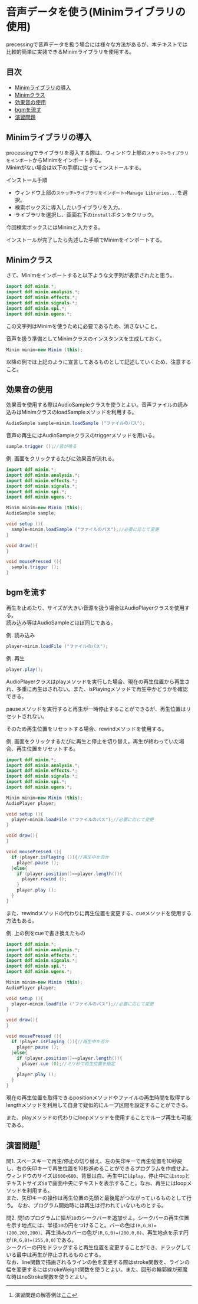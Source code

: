 # 音声データを使う(Minimライブラリの使用)
precessingで音声データを扱う場合には様々な方法があるが、本テキストでは比較的簡単に実装できるMinimライブラリを使用する。

## 目次
* [Minimライブラリの導入](#minimライブラリの導入)
* [Minimクラス](#minimクラス)
* [効果音の使用](#効果音の使用)
* [bgmを流す](#bgmを流す)
* [演習問題](#演習問題1)

## Minimライブラリの導入
processingでライブラリを導入する際は、ウィンドウ上部の`スケッチ>ライブラリをインポート`からMinimをインポートする。  
Minimがない場合は以下の手順に従ってインストールする。

インストール手順
* ウィンドウ上部の`スケッチ>ライブラリをインポート>Manage Libraries...`を選択。
* 検索ボックスに導入したいライブラリを入力。
* ライブラリを選択し、画面右下の`install`ボタンをクリック。

今回検索ボックスにはMinimと入力する。

インストールが完了したら先述した手順でMinimをインポートする。

## Minimクラス
さて、Minimをインポートすると以下ような文字列が表示されたと思う。
```java
import ddf.minim.*;
import ddf.minim.analysis.*;
import ddf.minim.effects.*;
import ddf.minim.signals.*;
import ddf.minim.spi.*;
import ddf.minim.ugens.*;
```
この文字列はMinimを使うために必要であるため、消さないこと。

音声を扱う準備としてMinimクラスのインスタンスを生成しておく。
```java
Minim minim=new Minim (this);
```
以降の例では上記のように宣言してあるものとして記述していくため、注意すること。

## 効果音の使用
効果音を使用する際はAudioSampleクラスを使うとよい。音声ファイルの読み込みはMinimクラスのloadSampleメソッドを利用する。
```java
AudioSample sample=minim.loadSample ("ファイルのパス");
```
音声の再生にはAudioSampleクラスのtriggerメソッドを用いる。
```java
sample.trigger ();//音が鳴る
```

例. 画面をクリックするたびに効果音が流れる。
```java
import ddf.minim.*;
import ddf.minim.analysis.*;
import ddf.minim.effects.*;
import ddf.minim.signals.*;
import ddf.minim.spi.*;
import ddf.minim.ugens.*;

Minim minim=new Minim (this);
AudioSample sample;

void setup (){
  sample=minim.loadSample ("ファイルのパス");//必要に応じて変更
}

void draw(){
}

void mousePressed (){
  sample.trigger ();
}
```

## bgmを流す
再生を止めたり、サイズが大きい音源を扱う場合はAudioPlayerクラスを使用する。  
読み込み等はAudioSampleとほぼ同じである。

例. 読み込み
```java
player=minim.loadFile ("ファイルのパス");
```
例. 再生
```java
player.play();
```
AudioPlayerクラスはplayメソッドを実行した場合、現在の再生位置から再生され、多重に再生はされない。また、isPlayingメソッドで再生中かどうかを確認できる。

pauseメソッドを実行すると再生が一時停止することができるが、再生位置はリセットされない。

そのため再生位置をリセットする場合、rewindメソッドを使用する。

例. 画面をクリックするたびに再生と停止を切り替え。再生が終わっていた場合、再生位置をリセットする。
```java
import ddf.minim.*;
import ddf.minim.analysis.*;
import ddf.minim.effects.*;
import ddf.minim.signals.*;
import ddf.minim.spi.*;
import ddf.minim.ugens.*;

Minim minim=new Minim (this);
AudioPlayer player;

void setup (){
  player=minim.loadFile ("ファイルのパス");//必要に応じて変更
}

void draw(){
}

void mousePressed (){
  if (player.isPlaying ()){//再生中か否か
    player.pause ();
  }else{
    if (player.position()==player.length()){
      player.rewind ();
    }
    player.play ();
  }
}
```
また、rewindメソッドの代わりに再生位置を変更する、cueメソッドを使用する方法もある。

例. 上の例をcueで書き換えたもの
```java
import ddf.minim.*;
import ddf.minim.analysis.*;
import ddf.minim.effects.*;
import ddf.minim.signals.*;
import ddf.minim.spi.*;
import ddf.minim.ugens.*;

Minim minim=new Minim (this);
AudioPlayer player;

void setup (){
  player=minim.loadFile ("ファイルのパス");//必要に応じて変更
}

void draw(){
}

void mousePressed (){
  if (player.isPlaying ()){//再生中か否か
    player.pause ();
  }else{
    if (player.position()==player.length()){
      player.cue (0);//ミリ秒で再生位置を指定
    }
    player.play ();
  }
}
```
現在の再生位置を取得できるpositionメソッドやファイルの再生時間を取得するlengthメソッドを利用して自身で疑似的にループ区間を設定することができる。

また、playメソッドの代わりにloopメソッドを使用することでループ再生も可能である。

## 演習問題[^1]
問1. スペースキーで再生/停止の切り替え、左の矢印キーで再生位置を10秒戻し、右の矢印キーで再生位置を10秒進めることができるプログラムを作成せよ。  
ウィンドウのサイズは`600×600`、背景は白、再生中には`play`、停止中には`stop`とテキストサイズ`50`で画面中央にテキストを表示すること。なお、再生にはloopメソッドを利用する。  
また、矢印キーの操作は再生位置の先頭と最後尾がつながっているものとして行う。
なお、プログラム開始時には再生は行われていないものとする。

問2. 問1のプログラムに幅が`10`のシークバーを追加せよ。シークバーの再生位置を示す地点には、半径`10`の円をつけること。バーの色は`(R,G,B)=(200,200,200)`、再生済みのバーの色が`(R,G,B)=(200,0,0)`、再生地点を示す円が`(R,G,B)=(255,0,0)`である。  
シークバーの円をドラッグすると再生位置を変更することができ、ドラッグしている最中は再生が停止されるものとする。  
なお、line関数で描画されるラインの色を変更する際はstroke関数を、ラインの幅を変更するにはstrokeWeight関数を使うとよい。また、図形の輪郭線が邪魔な時はnoStroke関数を使うとよい。

[^1]: 演習問題の解答例は[ここ](answers.md)